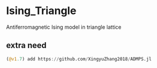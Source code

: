 # Ising_Triangle

Antiferromagnetic Ising model in triangle lattice 

## extra need
```julia
(@v1.7) add https://github.com/XingyuZhang2018/ADMPS.jl
```